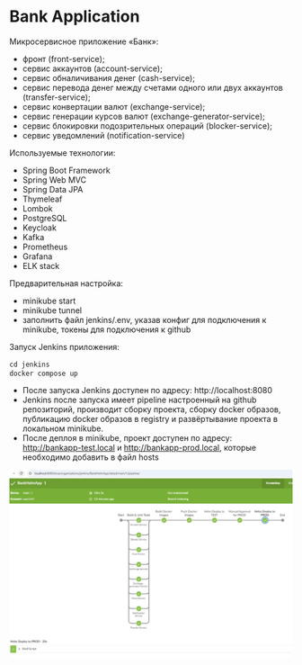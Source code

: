# Bank Application
Микросервисное приложение «Банк»:
- фронт (front-service);
- сервис аккаунтов (account-service);
- сервис обналичивания денег (cash-service);
- сервис перевода денег между счетами одного или двух аккаунтов (transfer-service);
- сервис конвертации валют (exchange-service);
- сервис генерации курсов валют (exchange-generator-service);
- сервис блокировки подозрительных операций (blocker-service);
- сервис уведомлений (notification-service)

Используемые технологии:
- Spring Boot Framework
- Spring Web MVC
- Spring Data JPA
- Thymeleaf
- Lombok
- PostgreSQL
- Keycloak
- Kafka
- Prometheus
- Grafana
- ELK stack

Предварительная настройка:
- minikube start
- minikube tunnel
- заполнить файл jenkins/.env, указав конфиг для подключения к minikube, токены для подключения к github

Запуск Jenkins приложения:
```
cd jenkins
docker compose up
```

- После запуска Jenkins доступен по адресу: http://localhost:8080
- Jenkins после запуска имеет pipeline настроенный на github репозиторий, производит сборку проекта, 
сборку docker образов, публикацию docker образов в registry и развёртывание проекта в локальном minikube.
- После деплоя в minikube, проект доступен по адресу: http://bankapp-test.local и http://bankapp-prod.local, которые необходимо добавить в файл hosts

![img.png](img.png)